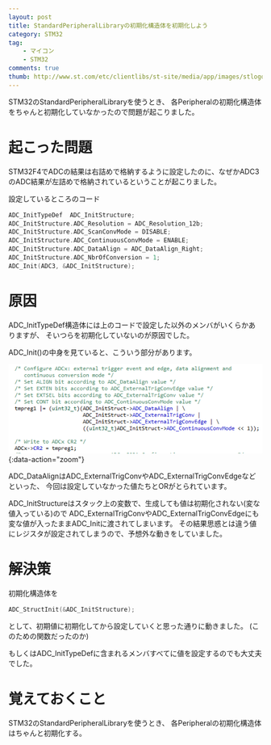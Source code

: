 ```yaml
---
layout: post
title: StandardPeripheralLibraryの初期化構造体を初期化しよう
category: STM32
tag:
    - マイコン
    - STM32
comments: true
thumb: http://www.st.com/etc/clientlibs/st-site/media/app/images/stlogo.png
---
```

STM32のStandardPeripheralLibraryを使うとき、
各Peripheralの初期化構造体をちゃんと初期化していなかったので問題が起こりました。


# 起こった問題
STM32F4でADCの結果は右詰めで格納するように設定したのに、なぜかADC3のADC結果が左詰めで格納されているということが起こりました。

設定しているところのコード

```c
ADC_InitTypeDef  ADC_InitStructure;
ADC_InitStructure.ADC_Resolution = ADC_Resolution_12b;
ADC_InitStructure.ADC_ScanConvMode = DISABLE;
ADC_InitStructure.ADC_ContinuousConvMode = ENABLE;
ADC_InitStructure.ADC_DataAlign = ADC_DataAlign_Right;
ADC_InitStructure.ADC_NbrOfConversion = 1;
ADC_Init(ADC3, &ADC_InitStructure);
```

# 原因
ADC_InitTypeDef構造体には上のコードで設定した以外のメンバがいくらかありますが、
そいつらを初期化していないのが原因でした。

ADC_Init()の中身を見ていると、こういう部分があります。

![](/images/spl_adc.png){:data-action="zoom"}

ADC_DataAlignはADC_ExternalTrigConvやADC_ExternalTrigConvEdgeなどといった、
今回は設定していなかった値たちとORがとられています。

ADC_InitStructureはスタック上の変数で、生成しても値は初期化されない(変な値入っている)ので
ADC_ExternalTrigConvやADC_ExternalTrigConvEdgeにも変な値が入ったままADC_Initに渡されてしまいます。
その結果思惑とは違う値にレジスタが設定されてしまうので、予想外な動きをしていました。


# 解決策
初期化構造体を

```c
ADC_StructInit(&ADC_InitStructure);
```

として、初期値に初期化してから設定していくと思った通りに動きました。
(このための関数だったのか)

もしくはADC_InitTypeDefに含まれるメンバすべてに値を設定するのでも大丈夫でした。


# 覚えておくこと
STM32のStandardPeripheralLibraryを使うとき、
各Peripheralの初期化構造体はちゃんと初期化する。

